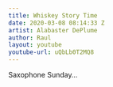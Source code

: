 ```yaml
---
title: Whiskey Story Time
date: 2020-03-08 08:14:33 Z
artist: Alabaster DePlume
author: Raul
layout: youtube
youtube-url: uQbLb0T2MQ8
---
```


Saxophone Sunday… 


